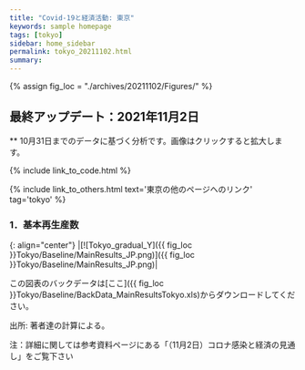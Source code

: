 ```yaml
---
title: "Covid-19と経済活動: 東京"
keywords: sample homepage
tags: [tokyo]
sidebar: home_sidebar
permalink: tokyo_20211102.html
summary:
---
```


{% assign fig_loc = "./archives/20211102/Figures/" %}

## 最終アップデート：2021年11月2日
** 10月31日までのデータに基づく分析です。画像はクリックすると拡大します。

{% include link_to_code.html %}

{% include link_to_others.html text='東京の他のページへのリンク' tag='tokyo' %}





### 1．基本再生産数

{: align="center"}
|[![Tokyo_gradual_Y]({{ fig_loc }}Tokyo/Baseline/MainResults_JP.png)]({{ fig_loc }}Tokyo/Baseline/MainResults_JP.png)|

この図表のバックデータは[ここ]({{ fig_loc }}Tokyo/Baseline/BackData_MainResultsTokyo.xls)からダウンロードしてください。

出所: 著者達の計算による。<br>

注：詳細に関しては参考資料ページにある「（11月2日）コロナ感染と経済の見通し」をご覧下さい

